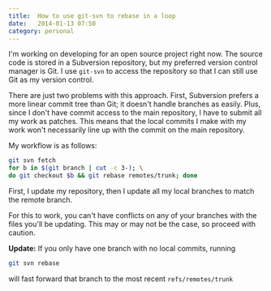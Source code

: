 ```yaml
---
title:  How to use git-svn to rebase in a loop
date:   2014-01-13 07:50
category: personal
---
```


I'm working on developing for an open source project right now. The source code
is stored in a Subversion repository, but my preferred version control manager
is Git. I use `git-svn` to access the repository so that I can still use Git as
my version control.
<!--more-->

There are just two problems with this approach. First, Subversion prefers a more
linear commit tree than Git; it doesn't handle branches as easily. Plus, since I
don't have commit access to the main repository, I have to submit all my work as
patches. This means that the local commits I make with my work won't necessarily
line up with the commit on the main repository.

My workflow is as follows:

```bash
git svn fetch
for b in $(git branch | cut -c 3-); \
do git checkout $b && git rebase remotes/trunk; done
```

First, I update my repository, then I update all my local branches to match the
remote branch.

For this to work, you can't have conflicts on any of your branches with the
files you'll be updating. This may or may not be the case, so proceed with
caution.

**Update:** If you only have one branch with no local commits, running

```bash
git svn rebase
```

will fast forward that branch to the most recent `refs/remotes/trunk`
